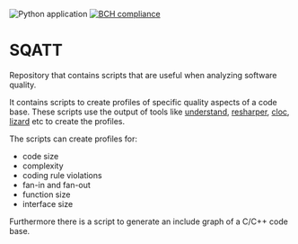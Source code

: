 ![Python application](https://github.com/rschuitema/sqatt/workflows/Python%20application/badge.svg)
[![BCH compliance](https://bettercodehub.com/edge/badge/rschuitema/sqatt?branch=master)](https://bettercodehub.com/)

# SQATT

Repository that contains scripts that are useful when analyzing software quality.

It contains scripts to create profiles of specific quality aspects of a code base.
These scripts use the output of tools like
<a href="https://scitools.com/">understand</a>,
<a href="https://www.jetbrains.com/resharper/">resharper</a>,
<a href="https://github.com/AlDanial/cloc">cloc</a>,
<a href="https://github.com/terryyin/lizard">lizard</a> etc to create the profiles.

The scripts can create profiles for:

* code size
* complexity
* coding rule violations
* fan-in and fan-out
* function size
* interface size

Furthermore there is a script to generate an include graph of a C/C++ code base.
